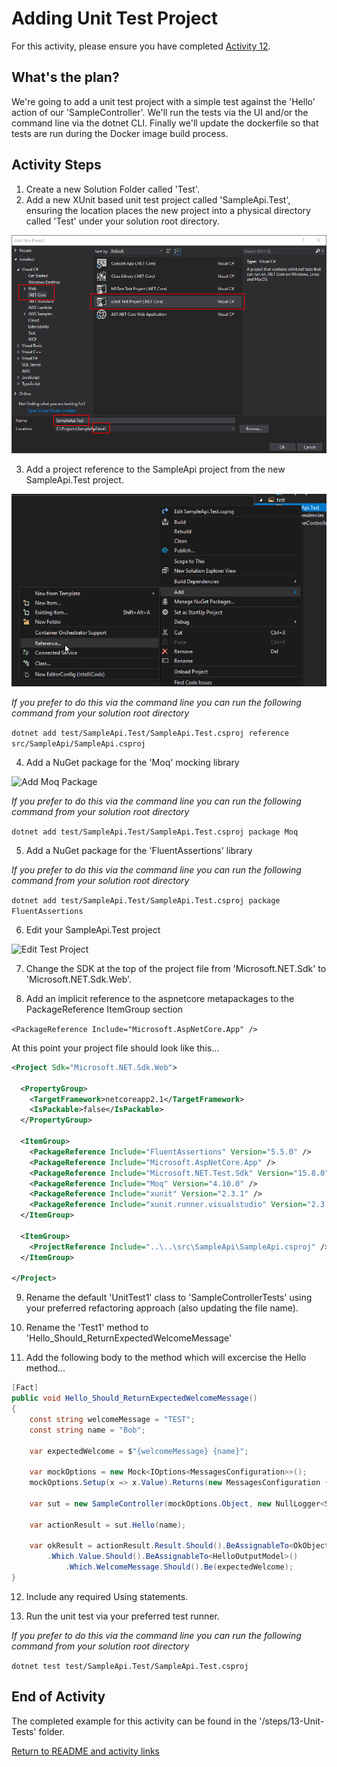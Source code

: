 
# Adding Unit Test Project

For this activity, please ensure you have completed [Activity 12](12-DockerCompose.md).

## What's the plan?

We're going to add a unit test project with a simple test against the 'Hello' action of our 'SampleController'. We'll run the tests via the UI and/or the command line via the dotnet CLI. Finally we'll update the dockerfile so that tests are run during the Docker image build process.

## Activity Steps

1. Create a new Solution Folder called 'Test'.
2. Add a new XUnit based unit test project called 'SampleApi.Test', ensuring the location places the new project into a physical directory called 'Test' under your solution root directory.
 
![Add Test Project](../images/3-AddTestProject.png "Add Test Project")

3. Add a project reference to the SampleApi project from the new SampleApi.Test project.

![Add Project Reference](../images/4-TestProjectReferenceViaUi.png "Add Project Reference")

*If you prefer to do this via the command line you can run the following command from your solution root directory*

```dotnet add test/SampleApi.Test/SampleApi.Test.csproj reference src/SampleApi/SampleApi.csproj```

4. Add a NuGet package for the 'Moq' mocking library

![Add Moq Package](../images/5-TestProjectMoq.png "Add Moq Package")

*If you prefer to do this via the command line you can run the following command from your solution root directory*

```dotnet add test/SampleApi.Test/SampleApi.Test.csproj package Moq```

5. Add a NuGet package for the 'FluentAssertions' library

*If you prefer to do this via the command line you can run the following command from your solution root directory*

```dotnet add test/SampleApi.Test/SampleApi.Test.csproj package FluentAssertions```

6. Edit your SampleApi.Test project
 
![Edit Test Project](../images/6-EditTestProject.png "Edit Test Project")

7. Change the SDK at the top of the project file from 'Microsoft.NET.Sdk' to 'Microsoft.NET.Sdk.Web'.

8. Add an implicit reference to the aspnetcore metapackages to the PackageReference ItemGroup section 

```<PackageReference Include="Microsoft.AspNetCore.App" />```

At this point your project file should look like this...

```xml
<Project Sdk="Microsoft.NET.Sdk.Web">

  <PropertyGroup>
    <TargetFramework>netcoreapp2.1</TargetFramework>
    <IsPackable>false</IsPackable>
  </PropertyGroup>

  <ItemGroup>
    <PackageReference Include="FluentAssertions" Version="5.5.0" />
    <PackageReference Include="Microsoft.AspNetCore.App" />
    <PackageReference Include="Microsoft.NET.Test.Sdk" Version="15.8.0" />
    <PackageReference Include="Moq" Version="4.10.0" />
    <PackageReference Include="xunit" Version="2.3.1" />
    <PackageReference Include="xunit.runner.visualstudio" Version="2.3.1" />
  </ItemGroup>

  <ItemGroup>
    <ProjectReference Include="..\..\src\SampleApi\SampleApi.csproj" />
  </ItemGroup>

</Project>
```

9. Rename the default 'UnitTest1' class to 'SampleControllerTests' using your preferred refactoring approach (also updating the file name).

10. Rename the 'Test1' method to 'Hello_Should_ReturnExpectedWelcomeMessage'

11. Add the following body to the method which will excercise the Hello method...

```csharp
[Fact]
public void Hello_Should_ReturnExpectedWelcomeMessage()
{
    const string welcomeMessage = "TEST";
    const string name = "Bob";

    var expectedWelcome = $"{welcomeMessage} {name}";

    var mockOptions = new Mock<IOptions<MessagesConfiguration>>();
    mockOptions.Setup(x => x.Value).Returns(new MessagesConfiguration { WelcomeMessage = welcomeMessage });

    var sut = new SampleController(mockOptions.Object, new NullLogger<SampleController>());

    var actionResult = sut.Hello(name);

    var okResult = actionResult.Result.Should().BeAssignableTo<OkObjectResult>()
        .Which.Value.Should().BeAssignableTo<HelloOutputModel>()
            .Which.WelcomeMessage.Should().Be(expectedWelcome);
}
```

12. Include any required Using statements.

13. Run the unit test via your preferred test runner.

*If you prefer to do this via the command line you can run the following command from your solution root directory*

```dotnet test test/SampleApi.Test/SampleApi.Test.csproj```

## End of Activity

The completed example for this activity can be found in the '/steps/13-Unit-Tests' folder.

[Return to README and activity links](../README.md)